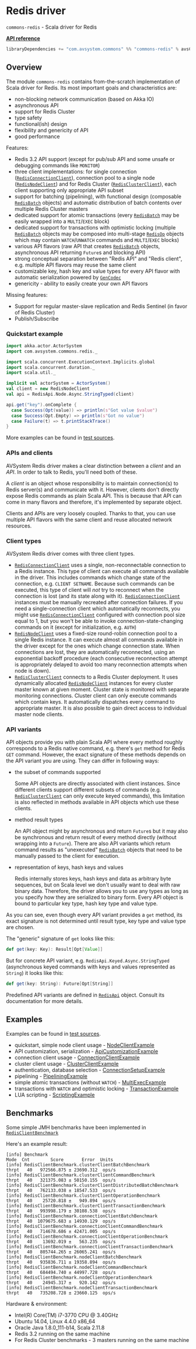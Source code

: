 # Redis driver

`commons-redis` - Scala driver for Redis

**[API reference](http://avsystem.github.io/scala-commons/api/com/avsystem/commons/redis/index.html)**

```scala
libraryDependencies += "com.avsystem.commons" %% "commons-redis" % avsCommonsVersion
```

## Overview

The module `commons-redis` contains from-the-scratch implementation of Scala driver for Redis. Its most important goals
and characteristics are:
* non-blocking network communication (based on Akka IO)
* asynchronous API
* support for Redis Cluster
* type safety
* functional(ish) design
* flexibility and genericity of API
* good performance

Features: 
* Redis 3.2 API support (except for pub/sub API and some unsafe or debugging commands like `MONITOR`)
* three client implementations: for single connection ([`RedisConnectionClient`](http://avsystem.github.io/scala-commons/api/com/avsystem/commons/redis/RedisConnectionClient.html)), 
  connection pool to a single node ([`RedisNodeClient`](http://avsystem.github.io/scala-commons/api/com/avsystem/commons/redis/RedisNodeClient.html)) 
  and for Redis Cluster ([`RedisClusterClient`](http://avsystem.github.io/scala-commons/api/com/avsystem/commons/redis/RedisClusterClient.html)), 
  each client supporting only appropriate API subset
* support for batching (pipelining), with functional design (composable [`RedisBatch`](http://avsystem.github.io/scala-commons/api/com/avsystem/commons/redis/RedisBatch.html) objects)
  and automatic distribution of batch contents over multiple Redis Cluster masters
* dedicated support for atomic transactions (every [`RedisBatch`](http://avsystem.github.io/scala-commons/api/com/avsystem/commons/redis/RedisBatch.html) 
  may be easily wrapped into a `MULTI`/`EXEC` block)
* dedicated support for transactions with optimistic locking (multiple [`RedisBatch`](http://avsystem.github.io/scala-commons/api/com/avsystem/commons/redis/RedisBatch.html) 
  objects may be composed into multi-stage [`RedisOp`](http://avsystem.github.io/scala-commons/api/com/avsystem/commons/redis/RedisOp.html) 
  objects which may contain `WATCH`/`UNWATCH` commands and `MULTI`/`EXEC` blocks)
* various API flavors (raw API that creates [`RedisBatch`](http://avsystem.github.io/scala-commons/api/com/avsystem/commons/redis/RedisBatch.html) 
  objects, asynchronous API returning `Future`s and blocking API)
* strong conceptual separation between "Redis API" and "Redis client", e.g. multiple API flavors may reuse the same client
* customizable key, hash key and value types for every API flavor with automatic serialization powered by 
  [`GenCodec`](GenCodec.md)
* genericity - ability to easily create your own API flavors

Missing features:
* Support for regular master-slave replication and Redis Sentinel (in favor of Redis Cluster)
* Publish/Subscribe

### Quickstart example

```scala
import akka.actor.ActorSystem
import com.avsystem.commons.redis._

import scala.concurrent.ExecutionContext.Implicits.global
import scala.concurrent.duration._
import scala.util._

implicit val actorSystem = ActorSystem()
val client = new RedisNodeClient
val api = RedisApi.Node.Async.StringTyped(client)

api.get("key").onComplete {
  case Success(Opt(value)) => println(s"Got value $value")
  case Success(Opt.Empty) => println(s"Got no value")
  case Failure(t) => t.printStackTrace()
}
```

More examples can be found in [test sources](https://github.com/AVSystem/scala-commons/tree/master/commons-redis/src/test/scala/com/avsystem/commons/redis/examples).

### APIs and clients

AVSystem Redis driver makes a clear distinction between a _client_ and an _API_. In order to talk to Redis, you'll
need both of these.

A _client_ is an object whose responsibility is to maintain connection(s) to Redis server(s) and communicate with it.
However, clients don't directly expose Redis commands as plain Scala API. This is because that API can come in many
flavors and therefore, it's implemented by separate object. 

Clients and APIs are very loosely coupled. Thanks to that, you can use multiple API flavors with the same client and
reuse allocated network resources.

### Client types

AVSystem Redis driver comes with three client types.
* [`RedisConnectionClient`](http://avsystem.github.io/scala-commons/api/com/avsystem/commons/redis/RedisConnectionClient.html) 
  uses a single, non-reconnectable connection to a Redis instance. This type of client can execute all
  commands available in the driver. This includes commands which change state of the connection, e.g. `CLIENT SETNAME`.
  Because such commands can be executed, this type of client will _not_ try to reconnect when the connection is lost
  (and its state along with it). [`RedisConnectionClient`](http://avsystem.github.io/scala-commons/api/com/avsystem/commons/redis/RedisConnectionClient.html) 
  instances must be manually recreated after connection
  failures. If you need a single-connection client which automatically reconnects, you might use [`RedisConnectionClient`](http://avsystem.github.io/scala-commons/api/com/avsystem/commons/redis/RedisNodeClient.html) configured
  with connection pool size equal to 1, but you won't be able to invoke connection-state-changing commands on it
  (except for initialization, e.g. `AUTH`)
* [`RedisNodeClient`](http://avsystem.github.io/scala-commons/api/com/avsystem/commons/redis/RedisNodeClient.html) uses a fixed-size round-robin connection pool to a single Redis instance. It can execute almost all 
  commands available in the driver except for the ones which change connection state. When connections are lost, they are
  automatically reconnected, using an exponential backoff procedure (each consecutive reconnection attempt is appropriately
  delayed to avoid too many reconnection attempts when node is down).
* [`RedisClusterClient`](http://avsystem.github.io/scala-commons/api/com/avsystem/commons/redis/RedisClusterClient.html) connects to a Redis Cluster deployment. It uses dynamically allocated [`RedisNodeClient`](http://avsystem.github.io/scala-commons/api/com/avsystem/commons/redis/RedisNodeClient.html) instances
  for every cluster master known at given moment. Cluster state is monitored with separate monitoring connections.
  Cluster client can only execute commands which contain keys. It automatically dispatches every command to appropriate
  master. It is also possible to gain direct access to individual master node clients.
  
### API variants

API objects provide you with plain Scala API where every method roughly corresponds to a Redis native command, e.g.
there's `get` method for Redis `GET` command. However, the exact signature of these methods depends on the API variant
you are using. They can differ in following ways:

* the subset of commands supported

  Some API objects are directly associated with client instances. Since different clients support different subsets
  of commands (e.g. [`RedisClusterClient`](http://avsystem.github.io/scala-commons/api/com/avsystem/commons/redis/RedisClusterClient.html) 
  can only execute keyed commands), this limitation is also reflected in methods
  available in API objects which use these clients.
* method result types

  An API object might by asynchronous and return `Future`s but it may also be synchronous and return result of every
  method directly (without wrapping into a `Future`). There are also API variants which return command results as 
  "unexecuted" [`RedisBatch`](http://avsystem.github.io/scala-commons/api/com/avsystem/commons/redis/RedisBatch.html) 
  objects that need to be manually passed to the client for execution.
* representation of keys, hash keys and values

  Redis internally stores keys, hash keys and data as arbitrary byte sequences, but on Scala level we don't usually want
  to deal with raw binary data. Therefore, the driver allows you to use any types as long as you specify how they are 
  serialized to binary form. Every API object is bound to particular key type, hash key type and value type.
  
As you can see, even though every API variant provides a `get` method, its exact signature is not determined until
result type, key type and value type are chosen.

The "generic" signature of `get` looks like this:

```scala
def get(key: Key): Result[Opt[Value]]
```

But for concrete API variant, e.g. `RedisApi.Keyed.Async.StringTyped` (asynchronous keyed commands with keys and values 
represented as `String`) it looks like this:

```scala
def get(key: String): Future[Opt[String]]
```

Predefined API variants are defined in [`RedisApi`](http://avsystem.github.io/scala-commons/api/com/avsystem/commons/redis/RedisApi$.html)
object. Consult its documentation for more details.

## Examples

Examples can be found in [test sources](https://github.com/AVSystem/scala-commons/tree/master/commons-redis/src/test/scala/com/avsystem/commons/redis/examples).

* quickstart, simple node client usage - [NodeClientExample](https://github.com/AVSystem/scala-commons/blob/master/commons-redis/src/test/scala/com/avsystem/commons/redis/examples/NodeClientExample.scala)
* API customization, serialization - [ApiCustomizationExample](https://github.com/AVSystem/scala-commons/blob/master/commons-redis/src/test/scala/com/avsystem/commons/redis/examples/ApiCustomizationExample.scala)
* connection client usage - [ConnectionClientExample](https://github.com/AVSystem/scala-commons/blob/master/commons-redis/src/test/scala/com/avsystem/commons/redis/examples/ConnectionClientExample.scala)
* cluster client usage - [ClusterClientExample](https://github.com/AVSystem/scala-commons/blob/master/commons-redis/src/test/scala/com/avsystem/commons/redis/examples/ClusterClientExample.scala)
* authentication, database selection - [ConnectionSetupExample](https://github.com/AVSystem/scala-commons/blob/master/commons-redis/src/test/scala/com/avsystem/commons/redis/examples/ConnectionSetupExample.scala)
* pipelining - [PipeliningExample](https://github.com/AVSystem/scala-commons/blob/master/commons-redis/src/test/scala/com/avsystem/commons/redis/examples/PipeliningExample.scala)
* simple atomic transactions (without `WATCH`) - [MultiExecExample](https://github.com/AVSystem/scala-commons/blob/master/commons-redis/src/test/scala/com/avsystem/commons/redis/examples/MultiExecExample.scala)
* transactions with `WATCH` and optimistic locking - [TransactionExample](https://github.com/AVSystem/scala-commons/blob/master/commons-redis/src/test/scala/com/avsystem/commons/redis/examples/TransactionExample.scala)
* LUA scripting - [ScriptingExample](https://github.com/AVSystem/scala-commons/blob/master/commons-redis/src/test/scala/com/avsystem/commons/redis/examples/ScriptingExample.scala)

## Benchmarks

Some simple JMH benchmarks have been implemented in 
[`RedisClientBenchmark`](https://github.com/AVSystem/scala-commons/blob/master/commons-benchmark/src/main/scala/com/avsystem/commons/redis/RedisClientBenchmark.scala)

Here's an example result:

```
[info] Benchmark                                                     Mode  Cnt        Score       Error  Units
[info] RedisClientBenchmark.clusterClientBatchBenchmark             thrpt   40   972566.875 ± 23690.312  ops/s
[info] RedisClientBenchmark.clusterClientCommandBenchmark           thrpt   40   321375.083 ± 50150.155  ops/s
[info] RedisClientBenchmark.clusterClientDistributedBatchBenchmark  thrpt   40   762133.038 ± 18547.533  ops/s
[info] RedisClientBenchmark.clusterClientOperationBenchmark         thrpt   40    25720.818 ±   949.894  ops/s
[info] RedisClientBenchmark.clusterClientTransactionBenchmark       thrpt   40   993998.179 ± 30108.538  ops/s
[info] RedisClientBenchmark.connectionClientBatchBenchmark          thrpt   40  1079675.683 ± 14930.129  ops/s
[info] RedisClientBenchmark.connectionClientCommandBenchmark        thrpt   40   714678.686 ± 42471.005  ops/s
[info] RedisClientBenchmark.connectionClientOperationBenchmark      thrpt   40    13692.019 ±   563.235  ops/s
[info] RedisClientBenchmark.connectionClientTransactionBenchmark    thrpt   40   805744.265 ± 26065.241  ops/s
[info] RedisClientBenchmark.nodeClientBatchBenchmark                thrpt   40   935836.711 ± 19358.894  ops/s
[info] RedisClientBenchmark.nodeClientCommandBenchmark              thrpt   40   684494.740 ± 44997.728  ops/s
[info] RedisClientBenchmark.nodeClientOperationBenchmark            thrpt   40    24945.317 ±   920.142  ops/s
[info] RedisClientBenchmark.nodeClientTransactionBenchmark          thrpt   40   735208.728 ± 23660.125  ops/s
```

Hardware & environment:
* Intel(R) Core(TM) i7-3770 CPU @ 3.40GHz
* Ubuntu 14.04, Linux 4.4.0 x86_64
* Oracle Java 1.8.0_111-b14, Scala 2.11.8
* Redis 3.2 running on the same machine
* For Redis Cluster benchmarks - 3 masters running on the same machine
